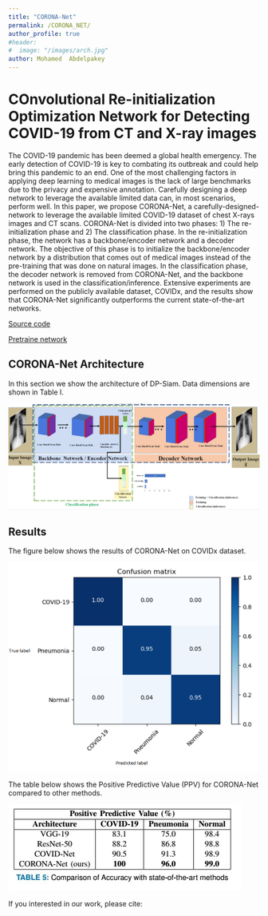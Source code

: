 ```yaml
---
title: "CORONA-Net"
permalink: /CORONA_NET/
author_profile: true
#header:
#  image: "/images/arch.jpg"
author: Mohamed  Abdelpakey
---
```

# COnvolutional Re-initialization Optimization Network for Detecting  COVID-19 from CT and X-ray images



<p class="text-justify">The COVID-19 pandemic has been deemed a global health emergency. The early detection  of COVID-19 is  key to combating its outbreak and could help  bring this pandemic to an end. One of the most challenging factors in applying deep learning to medical images is the lack of large benchmarks due to the privacy and  expensive annotation.  Carefully designing a deep network to leverage the available limited data can, in most scenarios, perform well. In this paper, we propose CORONA-Net, a carefully-designed-network to leverage the available limited COVID-19 dataset of chest X-rays images and CT scans. CORONA-Net is divided into two phases: 1) The re-initialization phase and 2) The classification phase. In the re-initialization phase, the network has a backbone/encoder network and a decoder network. The objective of this phase is to initialize the backbone/encoder network  by a  distribution that comes out of  medical images  instead of the pre-training that was done on natural images. In the classification phase, the decoder network is removed from CORONA-Net, and the backbone network is used in the classification/inference. Extensive experiments are performed on the publicly available dataset, COVIDx, and the results show that CORONA-Net significantly outperforms the current state-of-the-art networks.
  </p>

[Source code](https://github.com/Abdelpakey/CORONA-Net)

[Pretraine network](https://drive.google.com/file/d/1m95g1Lg2vi6Q5mMuPh9GX_U2Odc3H0NE/view?usp=sharing)

## CORONA-Net Architecture
In  this section we show the architecture of DP-Siam. Data dimensions are shown in Table I.

  <img src="/images/coronanet.jpg">


## Results

The figure below shows the results of CORONA-Net on COVIDx dataset.

![Confusion matrix](/images/confusionlabel.png)

The table below shows the Positive Predictive  Value (PPV) for CORONA-Net compared to other methods.



![](/images/ppv.jpg)



If you interested in our work, please cite:

<script type="text/javascript" id="clstr_globe" src="//clustrmaps.com/globe.js?d=IXqmovXu4rBHs-q-IL1M_w1KzcIi4kGJA3x0C9YSBWA"></script>
